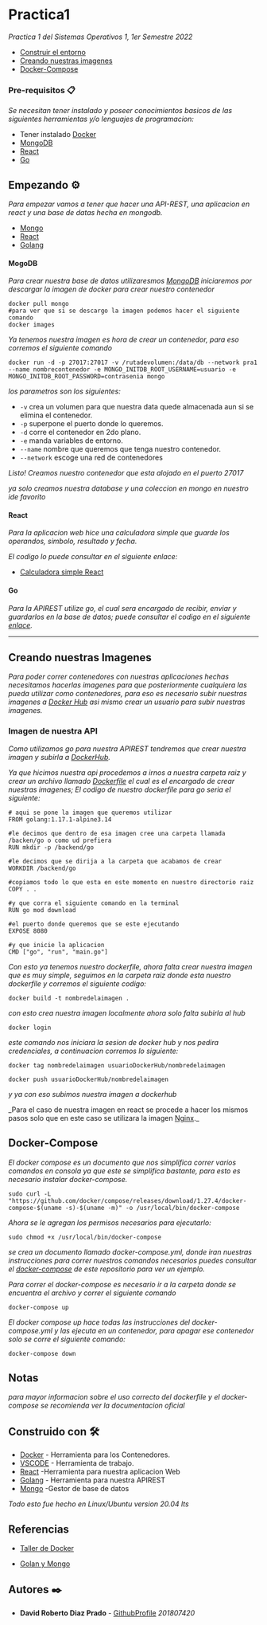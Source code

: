 # Practica1

_Practica 1 del Sistemas Operativos 1, 1er Semestre 2022_

- [Construir el entorno](#inicio)
- [Creando nuestras imagenes](#images)
- [Docker-Compose](#compose)

<a name="inicio"></a>

### Pre-requisitos 📋

_Se necesitan tener instalado y poseer conocimientos basicos de las siguientes herramientas y/o lenguajes de programacion:_

- Tener instalado [Docker](https://docs.docker.com/engine/install/ubuntu/)
- [MongoDB](https://docs.mongodb.com/)
- [React](https://es.reactjs.org/docs/create-a-new-react-app.html)
- [Go](https://go.dev/learn/)

## Empezando ⚙️

_Para empezar vamos a tener que hacer una API-REST, una aplicacion en react y una base de datas hecha en mongodb._

- [Mongo](mongo)
- [React](react)
- [Golang](go)

<a name="mongo"></a>

#### MogoDB

_Para crear nuestra base de datos utilizaresmos [MongoDB](https://docs.mongodb.com/) iniciaremos por descargar la imagen de docker para crear nuestro contenedor_

```
docker pull mongo
#para ver que si se descargo la imagen podemos hacer el siguiente comando
docker images
```

_Ya tenemos nuestra imagen es hora de crear un contenedor, para eso corremos el siguiente comando_

```
docker run -d -p 27017:27017 -v /rutadevolumen:/data/db --network pra1 --name nombrecontenedor -e MONGO_INITDB_ROOT_USERNAME=usuario -e MONGO_INITDB_ROOT_PASSWORD=contrasenia mongo
```

_los parametros son los siguientes:_

- `-v` crea un volumen para que nuestra data quede almacenada aun si se elimina el contenedor.
- `-p` superpone el puerto donde lo queremos.
- `-d` corre el contenedor en 2do plano.
- `-e` manda variables de entorno.
- `--name` nombre que queremos que tenga nuestro contenedor.
- `--network` escoge una red de contenedores

_Listo! Creamos nuestro contenedor que esta alojado en el puerto 27017_

_ya solo creamos nuestra database y una coleccion en mongo en nuestro ide favorito_

<a name="react"></a>

#### React

_Para la aplicacion web hice una calculadora simple que guarde los operandos, simbolo, resultado y fecha._

_El codigo lo puede consultar en el siguiente enlace:_

- [Calculadora simple React](https://github.com/davdprado/-SO1-Practica1/tree/main/front/calculadora)

<a name="go"></a>

#### Go

_Para la APIREST utilize go, el cual sera encargado de recibir, enviar y guardarlos en la base de datos; puede consultar el codigo en el siguiente [enlace](https://github.com/davdprado/-SO1-Practica1/tree/main/go)._

---

<a name="images"></a>

## Creando nuestras Imagenes

_Para poder correr contenedores con nuestras aplicaciones hechas necesitamos hacerlas imagenes para que posteriormente cualquiera las pueda utilizar como contenedores, para eso es necesario subir nuestras imagenes a [Docker Hub](https://hub.docker.com/) asi mismo crear un usuario para subir nuestras imagenes._

### Imagen de nuestra API

_Como utilizamos go para nuestra APIREST tendremos que crear nuestra imagen y subirla a [DockerHub](https://hub.docker.com/)._

_Ya que hicimos nuestra api procedemos a irnos a nuestra carpeta raiz y crear un archivo llamado [Dockerfile](https://github.com/davdprado/-SO1-Practica1/blob/main/go/Dockerfile) el cual es el encargado de crear nuestras imagenes; El codigo de nuestro dockerfile para go seria el siguiente:_

```
# aqui se pone la imagen que queremos utilizar
FROM golang:1.17.1-alpine3.14

#le decimos que dentro de esa imagen cree una carpeta llamada /backen/go o como ud prefiera
RUN mkdir -p /backend/go

#le decimos que se dirija a la carpeta que acabamos de crear
WORKDIR /backend/go

#copiamos todo lo que esta en este momento en nuestro directorio raiz
COPY . .

#y que corra el siguiente comando en la terminal
RUN go mod download

#el puerto donde queremos que se este ejecutando
EXPOSE 8080

#y que inicie la aplicacion
CMD ["go", "run", "main.go"]
```

_Con esto ya tenemos nuestro dockerfile, ahora falta crear nuestra imagen que es muy simple, seguimos en la carpeta raiz donde esta nuestro dockerfile y corremos el siguiente codigo:_

```
docker build -t nombredelaimagen .
```

_con esto crea nuestra imagen localmente ahora solo falta subirla al hub_

```
docker login
```

_este comando nos iniciara la sesion de docker hub y nos pedira credenciales, a continuacion corremos lo siguiente:_

```
docker tag nombredelaimagen usuarioDockerHub/nombredelaimagen

docker push usuarioDockerHub/nombredelaimagen
```

_y ya con eso subimos nuestra imagen a dockerhub_

_Para el caso de nuestra imagen en react se procede a hacer los mismos pasos solo que en este caso se utilizara la imagen [Nginx](https://hub.docker.com/_/nginx).\_

<a name="compose"></a>

## Docker-Compose

_El docker compose es un documento que nos simplifica correr varios comandos en consola ya que este se simplifica bastante, para esto es necesario instalar docker-compose._

```
sudo curl -L "https://github.com/docker/compose/releases/download/1.27.4/docker-compose-$(uname -s)-$(uname -m)" -o /usr/local/bin/docker-compose
```

_Ahora se le agregan los permisos necesarios para ejecutarlo:_

```
sudo chmod +x /usr/local/bin/docker-compose
```

_se crea un documento llamado docker-compose.yml, donde iran nuestras instrucciones para correr nuestros comandos necesarios puedes consultar el [docker-compose](https://github.com/davdprado/-SO1-Practica1/blob/main/docker-compose.yml) de este repositorio para ver un ejemplo._

_Para correr el docker-compose es necesario ir a la carpeta donde se encuentra el archivo y correr el siguiente comando_

```
docker-compose up
```

_El docker compose up hace todas las instrucciones del docker-compose.yml y las ejecuta en un contenedor, para apagar ese contenedor solo se corre el siguiente comando:_

```
docker-compose down
```

## Notas

_para mayor informacion sobre el uso correcto del dockerfile y el docker-compose se recomienda ver la documentacion oficial_

## Construido con 🛠️

- [Docker](https://docs.docker.com/engine/install/ubuntu/) - Herramienta para los Contenedores.
- [VSCODE](https://code.visualstudio.com/) - Herramienta de trabajo.
- [React](https://es.reactjs.org/) -Herramienta para nuestra aplicacion Web
- [Golang](https://www.google.com/url?sa=t&rct=j&q=&esrc=s&source=web&cd=&cad=rja&uact=8&ved=2ahUKEwjXmpfb_Jj2AhWMVTABHb6CDDwQFnoECAMQAQ&url=https%3A%2F%2Fgo.dev%2F&usg=AOvVaw2GopNGe_pMsOKwFeS7coZ3) - Herramienta para nuestra APIREST
- [Mongo](mongo) -Gestor de base de datos

_Todo esto fue hecho en Linux/Ubuntu version 20.04 lts_

## Referencias

- [Taller de Docker](https://github.com/sergioarmgpl/taller-docker)

- [Golan y Mongo](https://programmerclick.com/article/53431054920/)

## Autores ✒️

- **David Roberto Diaz Prado** - [GithubProfile](https://github.com/davdprado)
  _201807420_
